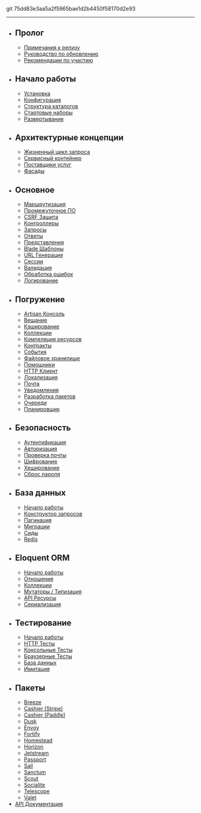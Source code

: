 git 75dd83e3aa5a2f5965bae1d2b4450f58170d2e93

---

- ## Пролог
    - [Примечания к релизу](/docs/{{version}}/releases)
    - [Руководство по обновлению](/docs/{{version}}/upgrade)
    - [Рекомендации по участию](/docs/{{version}}/contributions)
- ## Начало работы
    - [Установка](/docs/{{version}}/installation)
    - [Конфигурация](/docs/{{version}}/configuration)
    - [Структура каталогов](/docs/{{version}}/structure)
    - [Стартовые наборы](/docs/{{version}}/starter-kits)
    - [Развертывание](/docs/{{version}}/deployment)
- ## Архитектурные концепции
    - [Жизненный цикл запроса](/docs/{{version}}/lifecycle)
    - [Сервисный контейнер](/docs/{{version}}/container)
    - [Поставщики услуг](/docs/{{version}}/providers)
    - [Фасады](/docs/{{version}}/facades)
- ## Основное
    - [Маршрутизация](/docs/{{version}}/routing)
    - [Промежуточное ПО](/docs/{{version}}/middleware)
    - [CSRF Защита](/docs/{{version}}/csrf)
    - [Контроллеры](/docs/{{version}}/controllers)
    - [Запросы](/docs/{{version}}/requests)
    - [Ответы](/docs/{{version}}/responses)
    - [Представления](/docs/{{version}}/views)
    - [Blade Шаблоны](/docs/{{version}}/blade)
    - [URL Генерация](/docs/{{version}}/urls)
    - [Сессии](/docs/{{version}}/session)
    - [Валидация](/docs/{{version}}/validation)
    - [Обработка ошибок](/docs/{{version}}/errors)
    - [Логирование](/docs/{{version}}/logging)
- ## Погружение
    - [Artisan Консоль](/docs/{{version}}/artisan)
    - [Вещание](/docs/{{version}}/broadcasting)
    - [Кэширование](/docs/{{version}}/cache)
    - [Коллекции](/docs/{{version}}/collections)
    - [Компеляция ресурсов](/docs/{{version}}/mix)
    - [Контракты](/docs/{{version}}/contracts)
    - [События](/docs/{{version}}/events)
    - [Файловое хранилище](/docs/{{version}}/filesystem)
    - [Помощники](/docs/{{version}}/helpers)
    - [HTTP Клиент](/docs/{{version}}/http-client)
    - [Локализация](/docs/{{version}}/localization)
    - [Почта](/docs/{{version}}/mail)
    - [Уведомления](/docs/{{version}}/notifications)
    - [Разработка пакетов](/docs/{{version}}/packages)
    - [Очереди](/docs/{{version}}/queues)
    - [Планировщик](/docs/{{version}}/scheduling)
- ## Безопасность
    - [Аутентификация](/docs/{{version}}/authentication)
    - [Авторизация](/docs/{{version}}/authorization)
    - [Проверка почты](/docs/{{version}}/verification)
    - [Шифрование](/docs/{{version}}/encryption)
    - [Хеширование](/docs/{{version}}/hashing)
    - [Сброс пароля](/docs/{{version}}/passwords)
- ## База данных
    - [Начало работы](/docs/{{version}}/database)
    - [Конструктор запросов](/docs/{{version}}/queries)
    - [Пагинация](/docs/{{version}}/pagination)
    - [Миграции](/docs/{{version}}/migrations)
    - [Сиды](/docs/{{version}}/seeding)
    - [Redis](/docs/{{version}}/redis)
- ## Eloquent ORM
    - [Начало работы](/docs/{{version}}/eloquent)
    - [Отношения](/docs/{{version}}/eloquent-relationships)
    - [Коллекции](/docs/{{version}}/eloquent-collections)
    - [Мутаторы / Типизация](/docs/{{version}}/eloquent-mutators)
    - [API Ресурсы](/docs/{{version}}/eloquent-resources)
    - [Сериализация](/docs/{{version}}/eloquent-serialization)
- ## Тестирование
    - [Начало работы](/docs/{{version}}/testing)
    - [HTTP Тесты](/docs/{{version}}/http-tests)
    - [Консольные Тесты](/docs/{{version}}/console-tests)
    - [Браузерные Тесты](/docs/{{version}}/dusk)
    - [База данных](/docs/{{version}}/database-testing)
    - [Имитация](/docs/{{version}}/mocking)
- ## Пакеты
    - [Breeze](/docs/{{version}}/starter-kits#laravel-breeze)
    - [Cashier (Stripe)](/docs/{{version}}/billing)
    - [Cashier (Paddle)](/docs/{{version}}/cashier-paddle)
    - [Dusk](/docs/{{version}}/dusk)
    - [Envoy](/docs/{{version}}/envoy)
    - [Fortify](/docs/{{version}}/fortify)
    - [Homestead](/docs/{{version}}/homestead)
    - [Horizon](/docs/{{version}}/horizon)
    - [Jetstream](https://jetstream.laravel.com)
    - [Passport](/docs/{{version}}/passport)
    - [Sail](/docs/{{version}}/sail)
    - [Sanctum](/docs/{{version}}/sanctum)
    - [Scout](/docs/{{version}}/scout)
    - [Socialite](/docs/{{version}}/socialite)
    - [Telescope](/docs/{{version}}/telescope)
    - [Valet](/docs/{{version}}/valet)
- [API Документация](https://laravel.com/api/8.x)
